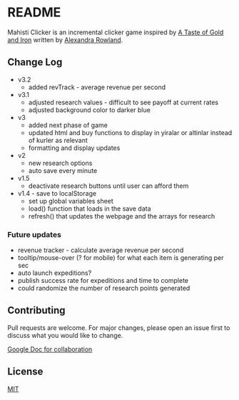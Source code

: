 # README

Mahisti Clicker is an incremental clicker game inspired by [A Taste of Gold and Iron](https://www.alexandrarowland.net/a-taste-of-gold-and-iron) written by [Alexandra Rowland](https://www.alexandrarowland.net/).

## Change Log

- v3.2
  - added revTrack - average revenue per second
- v3.1
  - adjusted research values - difficult to see payoff at current rates
  - adjusted background color to darker blue
- v3
	- added next phase of game
	- updated html and buy functions to display in yiralar or altinlar instead of kurler as relevant
	- formatting and display updates
- v2
	- new research options
	- auto save every minute
- v1.5
	- deactivate research buttons until user can afford them
- v1.4 - save to localStorage
  - set up global variables sheet
  - load() function that loads in the save data
  - refresh() that updates the webpage and the arrays for research

### Future updates

- revenue tracker - calculate average revenue per second
- tooltip/mouse-over (? for mobile) for what each item is generating per sec
- auto launch expeditions?
- publish success rate for expeditions and time to complete
- could randomize the number of research points generated

## Contributing

Pull requests are welcome. For major changes, please open an issue first to discuss what you would like to change.

[Google Doc for collaboration](https://docs.google.com/document/d/1cpOKjcCpHVCEDMJ54hNIhUr2UDCL9M6fw0HAEXB63B0/edit?usp=sharing)

## License

[MIT](https://choosealicense.com/licenses/mit/)
